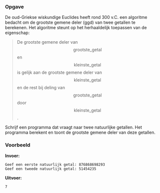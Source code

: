 ### Opgave

De oud-Griekse wiskundige Euclides heeft rond 300 v.C. een algoritme bedacht om de grootste gemene deler (ggd) van twee getallen te berekenen. Het algoritme steunt op het herhaaldelijk toepassen van de eigenschap:

> De grootste gemene deler van $$\mathsf{grootste\_getal}$$ en $$\mathsf{kleinste\_getal}$$ is gelijk aan de grootste gemene deler van $$\mathsf{kleinste\_getal}$$ en de rest bij deling van $$\mathsf{grootste\_getal}$$ door $$\mathsf{kleinste\_getal}$$.

Schrijf een programma dat vraagt naar twee natuurlijke getallen. Het programma berekent en toont de grootste gemene deler van deze getallen.

### Voorbeeld

**Invoer:**

    Geef een eerste natuurlijk getal: 876868698293
    Geef een tweede natuurlijk getal: 51454235


**Uitvoer:**

    7

